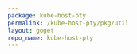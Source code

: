 ```yaml
---
package: kube-host-pty
permalink: /kube-host-pty/pkg/util
layout: goget
repo_name: kube-host-pty
---
```

